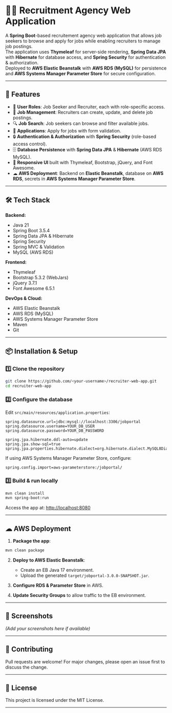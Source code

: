 # 🧑‍💼 Recruitment Agency Web Application

A **Spring Boot**-based recruitement agency web application that allows job seekers to browse and apply for jobs while enabling recruiters to manage job postings.  
The application uses **Thymeleaf** for server-side rendering, **Spring Data JPA** with **Hibernate** for database access, and **Spring Security** for authentication & authorization.  
Deployed to **AWS Elastic Beanstalk** with **AWS RDS (MySQL)** for persistence and **AWS Systems Manager Parameter Store** for secure configuration.

---

## 📌 Features
- 👤 **User Roles**: Job Seeker and Recruiter, each with role-specific access.
- 📝 **Job Management**: Recruiters can create, update, and delete job postings.
- 🔍 **Job Search**: Job seekers can browse and filter available jobs.
- 📄 **Applications**: Apply for jobs with form validation.
- 🔒 **Authentication & Authorization** with **Spring Security** (role-based access control).
- 🗄 **Database Persistence** with **Spring Data JPA** & **Hibernate** (AWS RDS MySQL).
- 🎨 **Responsive UI** built with Thymeleaf, Bootstrap, jQuery, and Font Awesome.
- ☁ **AWS Deployment**: Backend on **Elastic Beanstalk**, database on **AWS RDS**, secrets in **AWS Systems Manager Parameter Store**.

---

## 🛠 Tech Stack
**Backend:**
- Java 21
- Spring Boot 3.5.4
- Spring Data JPA & Hibernate
- Spring Security
- Spring MVC & Validation
- MySQL (AWS RDS)

**Frontend:**
- Thymeleaf
- Bootstrap 5.3.2 (WebJars)
- jQuery 3.7.1
- Font Awesome 6.5.1

**DevOps & Cloud:**
- AWS Elastic Beanstalk
- AWS RDS (MySQL)
- AWS Systems Manager Parameter Store
- Maven
- Git

---

## 📦 Installation & Setup

### 1️⃣ Clone the repository
```bash
git clone https://github.com/<your-username>/recruiter-web-app.git
cd recruiter-web-app
````

### 2️⃣ Configure the database

Edit `src/main/resources/application.properties`:

```properties
spring.datasource.url=jdbc:mysql://localhost:3306/jobportal
spring.datasource.username=YOUR_DB_USER
spring.datasource.password=YOUR_DB_PASSWORD

spring.jpa.hibernate.ddl-auto=update
spring.jpa.show-sql=true
spring.jpa.properties.hibernate.dialect=org.hibernate.dialect.MySQL8Dialect
```

If using AWS Systems Manager Parameter Store, configure:

```properties
spring.config.import=aws-parameterstore:/jobportal/
```

### 3️⃣ Build & run locally

```bash
mvn clean install
mvn spring-boot:run
```

Access the app at: [http://localhost:8080](http://localhost:8080)

---

## ☁ AWS Deployment

1. **Package the app**:

```bash
mvn clean package
```

2. **Deploy to AWS Elastic Beanstalk**:

   * Create an EB Java 17 environment.
   * Upload the generated `target/jobportal-3.0.0-SNAPSHOT.jar`.
3. **Configure RDS & Parameter Store** in AWS.
4. **Update Security Groups** to allow traffic to the EB environment.

---

## 📸 Screenshots

*(Add your screenshots here if available)*

---

## 🤝 Contributing

Pull requests are welcome! For major changes, please open an issue first to discuss the change.

---

## 📜 License

This project is licensed under the MIT License.

---
